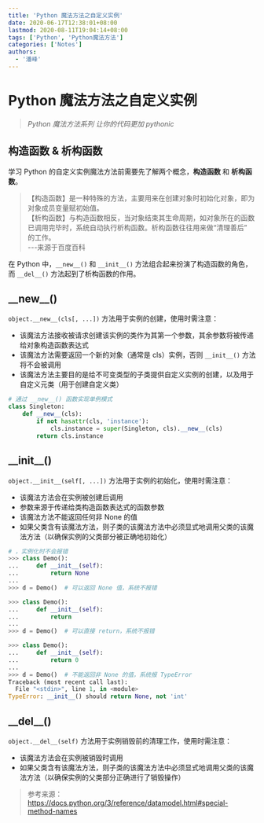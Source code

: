 ```yaml
---
title: 'Python 魔法方法之自定义实例'
date: 2020-06-17T12:38:01+08:00
lastmod: 2020-08-11T19:04:14+08:00
tags: ['Python', 'Python魔法方法']
categories: ['Notes']
authors:
  - '潘峰'
---
```


# Python 魔法方法之自定义实例

> _Python 魔法方法系列 让你的代码更加 pythonic_

## 构造函数 & 析构函数

学习 Python 的自定义实例魔法方法前需要先了解两个概念，**构造函数** 和 **析构函数**。

> 【构造函数】是一种特殊的方法，主要用来在创建对象时初始化对象，即为对象成员变量赋初始值。  
> 【析构函数】与构造函数相反，当对象结束其生命周期，如对象所在的函数已调用完毕时，系统自动执行析构函数。析构函数往往用来做“清理善后” 的工作。  
> ---来源于百度百科

在 Python 中，`__new__()` 和 `__init__()` 方法组合起来扮演了构造函数的角色，而 `__del__()` 方法起到了析构函数的作用。

## \_\_new\_\_()

`object.__new__(cls[, ...])` 方法用于实例的创建，使用时需注意：

- 该魔法方法接收被请求创建该实例的类作为其第一个参数，其余参数将被传递给对象构造函数表达式
- 该魔法方法需要返回一个新的对象（通常是 cls）实例，否则 `__init__()` 方法将不会被调用
- 该魔法方法主要目的是给不可变类型的子类提供自定义实例的创建，以及用于自定义元类（用于创建自定义类）

```python
# 通过 __new__() 函数实现单例模式
class Singleton:
    def __new__(cls):
        if not hasattr(cls, 'instance'):
            cls.instance = super(Singleton, cls).__new__(cls)
        return cls.instance
```

## \_\_init\_\_()

`object.__init__(self[, ...])` 方法用于实例的初始化，使用时需注意：

- 该魔法方法会在实例被创建后调用
- 参数来源于传递给类构造函数表达式的函数参数
- 该魔法方法不能返回任何非 None 的值
- 如果父类含有该魔法方法，则子类的该魔法方法中必须显式地调用父类的该魔法方法（以确保实例的父类部分被正确地初始化）

```python
# ，实例化时不会报错
>>> class Demo():
...     def __init__(self):
...         return None
...
>>> d = Demo()  # 可以返回 None 值，系统不报错

>>> class Demo():
...     def __init__(self):
...         return
...
>>> d = Demo()  # 可以直接 return，系统不报错

>>> class Demo():
...     def __init__(self):
...         return 0
...
>>> d = Demo()  # 不能返回非 None 的值，系统报 TypeError
Traceback (most recent call last):
  File "<stdin>", line 1, in <module>
TypeError: __init__() should return None, not 'int'
```

## \_\_del\_\_()

`object.__del__(self)` 方法用于实例销毁前的清理工作，使用时需注意：

- 该魔法方法会在实例被销毁时调用
- 如果父类含有该魔法方法，则子类的该魔法方法中必须显式地调用父类的该魔法方法（以确保实例的父类部分正确进行了销毁操作）

> 参考来源：  
> https://docs.python.org/3/reference/datamodel.html#special-method-names
